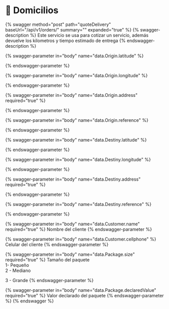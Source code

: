 # 🛵 Domicilios

{% swagger method="post" path="quoteDelivery" baseUrl="/api/v1/orders/" summary="" expanded="true" %}
{% swagger-description %}
Este servicio se usa para cotizar un servicio, además devuelve los kilometros y tiempo estimado de entrega
{% endswagger-description %}

{% swagger-parameter in="body" name="data.Origin.latitude" %}

{% endswagger-parameter %}

{% swagger-parameter in="body" name="data.Origin.longitude" %}

{% endswagger-parameter %}

{% swagger-parameter in="body" name="data.Origin.address" required="true" %}

{% endswagger-parameter %}

{% swagger-parameter in="body" name="data.Origin.reference" %}

{% endswagger-parameter %}

{% swagger-parameter in="body" name="data.Destiny.latitude" %}

{% endswagger-parameter %}

{% swagger-parameter in="body" name="data.Destiny.longitude" %}

{% endswagger-parameter %}

{% swagger-parameter in="body" name="data.Destiny.address" required="true" %}

{% endswagger-parameter %}

{% swagger-parameter in="body" name="data.Destiny.reference" %}

{% endswagger-parameter %}

{% swagger-parameter in="body" name="data.Customer.name" required="true" %}
Nombre del cliente
{% endswagger-parameter %}

{% swagger-parameter in="body" name="data.Customer.cellphone" %}
Celular del cliente
{% endswagger-parameter %}

{% swagger-parameter in="body" name="data.Package.size" required="true" %}
Tamaño del paquete\
1- Pequeño\
2 - Mediano

3 - Grande
{% endswagger-parameter %}

{% swagger-parameter in="body" name="data.Package.declaredValue" required="true" %}
Valor declarado del paquete
{% endswagger-parameter %}
{% endswagger %}
